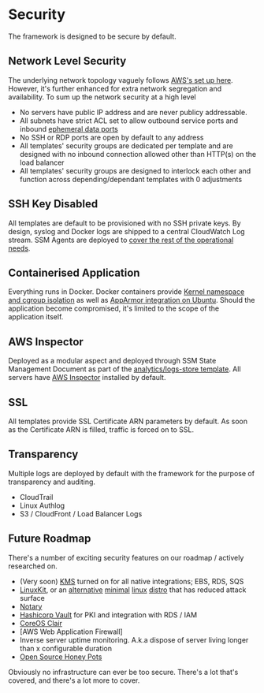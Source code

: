 # Security

The framework is designed to be secure by default.

## Network Level Security

The underlying network topology vaguely follows [AWS's set up here](http://docs.aws.amazon.com/AmazonVPC/latest/UserGuide/VPC_Scenario2.html). However, it's further enhanced for extra network segregation and availability. To sum up the network security at a high level

  - No servers have public IP address and are never publicy addressable.
  - All subnets have strict ACL set to allow outbound service ports and inbound [ephemeral data ports](http://docs.aws.amazon.com/AmazonVPC/latest/UserGuide/VPC_Appendix_NACLs.html)
  - No SSH or RDP ports are open by default to any address
  - All templates' security groups are dedicated per template and are designed with no inbound connection allowed other than HTTP(s) on the load balancer
  - All templates' security groups are designed to interlock each other and function across depending/dependant templates with 0 adjustments

## SSH Key Disabled

All templates are default to be provisioned with no SSH private keys. By design, syslog and Docker logs are shipped to a central CloudWatch Log stream. SSM Agents are deployed to [cover the rest of the operational needs](https://aws.amazon.com/blogs/aws/manage-instances-at-scale-without-ssh-access-using-ec2-run-command/).

## Containerised Application

Everything runs in Docker. Docker containers provide [Kernel namespace and cgroup isolation](https://docs.docker.com/engine/security/security/) as well as [AppArmor integration on Ubuntu](https://docs.docker.com/engine/security/apparmor/). Should the application become compromised, it's limited to the scope of the application itself.

## AWS Inspector

Deployed as a modular aspect and deployed through SSM State Management Document as part of the [analytics/logs-store template](https://github.com/Bit-Clouded/Glenlivet/blob/master/analytics/logs-store.template#L662). All servers have [AWS Inspector](https://aws.amazon.com/inspector/) installed by default.

## SSL

All templates provide SSL Certificate ARN parameters by default. As soon as the Certificate ARN is filled, traffic is forced on to SSL.

## Transparency

Multiple logs are deployed by default with the framework for the purpose of transparency and auditing.

  - CloudTrail
  - Linux Authlog
  - S3 / CloudFront / Load Balancer Logs

## Future Roadmap

There's a number of exciting security features on our roadmap / actively researched on.

  - (Very soon) [KMS](https://aws.amazon.com/kms/) turned on for all native integrations; EBS, RDS, SQS
  - [LinuxKit](https://github.com/linuxkit/linuxkit), or an [alternative](http://rancher.com/rancher-os/) [minimal](https://www.ubuntu.com/desktop/snappy) [linux](https://www.projectatomic.io/) [distro](https://coreos.com/) that has reduced attack surface
  - [Notary](https://github.com/docker/notary)
  - [Hashicorp Vault](https://www.vaultproject.io/) for PKI and integration with RDS / IAM
  - [CoreOS Clair](https://github.com/coreos/clair)
  - [AWS Web Application Firewall]
  - Inverse server uptime monitoring. A.k.a dispose of server living longer than x configurable duration
  - [Open Source Honey Pots](https://github.com/paralax/awesome-honeypots)

Obviously no infrastructure can ever be too secure. There's a lot that's covered, and there's a lot more to cover.